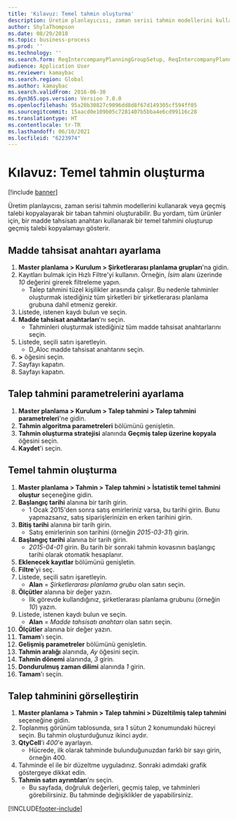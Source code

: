 ```yaml
---
title: 'Kılavuz: Temel tahmin oluşturma'
description: Üretim planlayıcısı, zaman serisi tahmin modellerini kullanarak veya geçmiş talebi kopyalayarak bir taban tahmini oluşturabilir.
author: ShylaThompson
ms.date: 08/29/2018
ms.topic: business-process
ms.prod: ''
ms.technology: ''
ms.search.form: ReqIntercompanyPlanningGroupSetup, ReqIntercompanyPlanningGroupAllocKeys, ReqDemPlanForecastParameters, ReqDemPlanCreateForecastDialog, SysQueryForm, ReqDemPlanForecastViewer
audience: Application User
ms.reviewer: kamaybac
ms.search.region: Global
ms.author: kamaybac
ms.search.validFrom: 2016-06-30
ms.dyn365.ops.version: Version 7.0.0
ms.openlocfilehash: 95a20b30827c9096dd8d8f67d149305cf594ff05
ms.sourcegitcommit: 15aacd0e109b05c7281407b5bba4e6cd99116c28
ms.translationtype: HT
ms.contentlocale: tr-TR
ms.lasthandoff: 06/10/2021
ms.locfileid: "6223974"
---
```

# <a name="guide-create-a-baseline-forecast"></a>Kılavuz: Temel tahmin oluşturma

[!include [banner](../../includes/banner.md)]

Üretim planlayıcısı, zaman serisi tahmin modellerini kullanarak veya geçmiş talebi kopyalayarak bir taban tahmini oluşturabilir. Bu yordam, tüm ürünler için, bir madde tahsisatı anahtarı kullanarak bir temel tahmini oluşturup geçmiş talebi kopyalamayı gösterir.

## <a name="set-up-an-item-allocation-key"></a>Madde tahsisat anahtarı ayarlama

1. **Master planlama > Kurulum > Şirketlerarası planlama grupları**'na gidin.
2. Kayıtları bulmak için Hızlı Filtre'yi kullanın. Örneğin, *İsim* alanı üzerinde *10* değerini girerek filtreleme yapın.
    * Talep tahmini tüzel kişilikler arasında çalışır. Bu nedenle tahminler oluşturmak istediğiniz tüm şirketleri bir şirketlerarası planlama grubuna dahil etmeniz gerekir.  
3. Listede, istenen kaydı bulun ve seçin.
4. **Madde tahsisat anahtarları**'nı seçin.
    * Tahminleri oluşturmak istediğiniz tüm madde tahsisat anahtarlarını seçin.  
5. Listede, seçili satırı işaretleyin.
    * D_Aloc madde tahsisat anahtarını seçin.  
6. **>** öğesini seçin.
7. Sayfayı kapatın.
8. Sayfayı kapatın.

## <a name="set-up-the-demand-forecasting-parameters"></a>Talep tahmini parametrelerini ayarlama

1. **Master planlama > Kurulum > Talep tahmini > Talep tahmini parametreleri**'ne gidin.
2. **Tahmin algoritma parametreleri** bölümünü genişletin.
3. **Tahmin oluşturma stratejisi** alanında **Geçmiş talep üzerine kopyala** öğesini seçin.
4. **Kaydet**'i seçin.

## <a name="create-a-baseline-forecast"></a>Temel tahmin oluşturma

1. **Master planlama > Tahmin > Talep tahmini > İstatistik temel tahmini oluştur** seçeneğine gidin.
2. **Başlangıç tarihi** alanına bir tarih girin.
    * 1 Ocak 2015'den sonra satış emirleriniz varsa, bu tarihi girin. Bunu yapmazsanız, satış siparişlerinizin en erken tarihini girin.  
3. **Bitiş tarihi** alanına bir tarih girin.
    * Satış emirlerinin son tarihini (örneğin *2015-03-31*) girin.  
4. **Başlangıç tarihi** alanına bir tarih girin.
    * *2015-04-01* girin. Bu tarih bir sonraki tahmin kovasının başlangıç tarihi olarak otomatik hesaplanır.  
5. **Eklenecek kayıtlar** bölümünü genişletin.
6. **Filtre**'yi seç.
7. Listede, seçili satırı işaretleyin.
    * **Alan**  =  *Şirketlerarası planlama grubu* olan satırı seçin.  
8. **Ölçütler** alanına bir değer yazın.
    * İlk görevde kullandığınız, şirketlerarası planlama grubunu (örneğin *10*) yazın.  
9. Listede, istenen kaydı bulun ve seçin.
    * **Alan** =  *Madde tahsisatı anahtarı* olan satırı seçin.  
10. **Ölçütler** alanına bir değer yazın.
11. **Tamam**'ı seçin.
12. **Gelişmiş parametreler** bölümünü genişletin.
13. **Tahmin aralığı** alanında, *Ay* öğesini seçin.
14. **Tahmin dönemi** alanında, *3* girin.
15. **Dondurulmuş zaman dilimi** alanında *1* girin.
16. **Tamam**'ı seçin.

## <a name="visualize-the-demand-forecast"></a>Talep tahminini görselleştirin

1. **Master planlama > Tahmin > Talep tahmini > Düzeltilmiş talep tahmini** seçeneğine gidin.
2. Toplanmış görünüm tablosunda, sıra 1 sütun 2 konumundaki hücreyi seçin. Bu tahmin oluşturduğunuz ikinci aydır.
3. **QtyCell**'i *400*'e ayarlayın.
    * Hücrede, ilk olarak tahminde bulunduğunuzdan farklı bir sayı girin, örneğin 400.  
4. Tahminde el ile bir düzeltme uyguladınız. Sonraki adımdaki grafik göstergeye dikkat edin.
5. **Tahmin satırı ayrıntıları**'nı seçin.
    * Bu sayfada, doğruluk değerleri, geçmiş talep, ve tahminleri görebilirsiniz. Bu tahminde değişiklikler de yapabilirsiniz.  

[!INCLUDE[footer-include](../../../includes/footer-banner.md)]